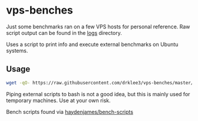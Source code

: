 # vps-benches

Just some benchmarks ran on a few VPS hosts for personal reference.  Raw script output can be found in the [logs](logs) directory.

Uses a script to print info and execute external benchmarks on Ubuntu systems.

## Usage

```bash
wget -qO- https://raw.githubusercontent.com/drklee3/vps-benches/master/bench.sh | bash | tee output.log
```

Piping external scripts to bash is not a good idea, but this is mainly used for temporary machines. Use at your own risk.

Bench scripts found via [haydenjames/bench-scripts](https://github.com/haydenjames/bench-scripts)


